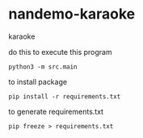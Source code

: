 # nandemo-karaoke

karaoke

do this to execute this program

```cli
python3 -m src.main
```

to install package

```cli
pip install -r requirements.txt
```

to generate requirements.txt

```cli
pip freeze > requirements.txt
```
